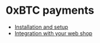 # 0xBTC payments

- [Installation and setup](INSTALLATION.md)
- [Integration with your web shop](INTEGRATION.md)
